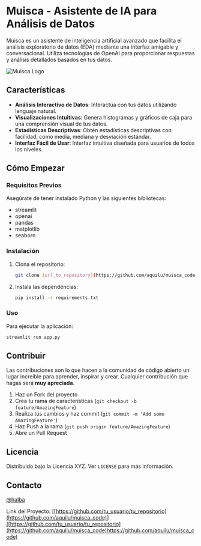 
# Muisca - Asistente de IA para Análisis de Datos

Muisca es un asistente de inteligencia artificial avanzado que facilita el análisis exploratorio de datos (EDA) mediante una interfaz amigable y conversacional. Utiliza tecnologías de OpenAI para proporcionar respuestas y análisis detallados basados en tus datos.

![Muisca Logo](https://d1b4gd4m8561gs.cloudfront.net/sites/default/files/inline-images/brc-principal_1.png)

## Características

- **Análisis Interactivo de Datos**: Interactúa con tus datos utilizando lenguaje natural.
- **Visualizaciones Intuitivas**: Genera histogramas y gráficos de caja para una comprensión visual de tus datos.
- **Estadísticas Descriptivas**: Obtén estadísticas descriptivas con facilidad, como media, mediana y desviación estándar.
- **Interfaz Fácil de Usar**: Interfaz intuitiva diseñada para usuarios de todos los niveles.

## Cómo Empezar

### Requisitos Previos

Asegúrate de tener instalado Python y las siguientes bibliotecas:

- streamlit
- openai
- pandas
- matplotlib
- seaborn

### Instalación

1. Clona el repositorio:
   ```bash
   git clone [url_to_repository](https://github.com/aquilu/muisca_code)
   ```
2. Instala las dependencias:
   ```bash
   pip install -r requirements.txt
   ```

### Uso

Para ejecutar la aplicación:

```bash
streamlit run app.py
```

## Contribuir

Las contribuciones son lo que hacen a la comunidad de código abierto un lugar increíble para aprender, inspirar y crear. Cualquier contribución que hagas será **muy apreciada**.

1. Haz un Fork del proyecto
2. Crea tu rama de características (`git checkout -b feature/AmazingFeature`)
3. Realiza tus cambios y haz commit (`git commit -m 'Add some AmazingFeature'`)
4. Haz Push a la rama (`git push origin feature/AmazingFeature`)
5. Abre un Pull Request

## Licencia

Distribuido bajo la Licencia XYZ. Ver `LICENSE` para más información.

## Contacto

[@halba](https://twitter.com/halba)

Link del Proyecto: [[https://github.com/tu_usuario/tu_repositorio](https://github.com/aquilu/muisca_code)]([https://github.com/tu_usuario/tu_repositorio](https://github.com/aquilu/muisca_code)https://github.com/aquilu/muisca_code)
